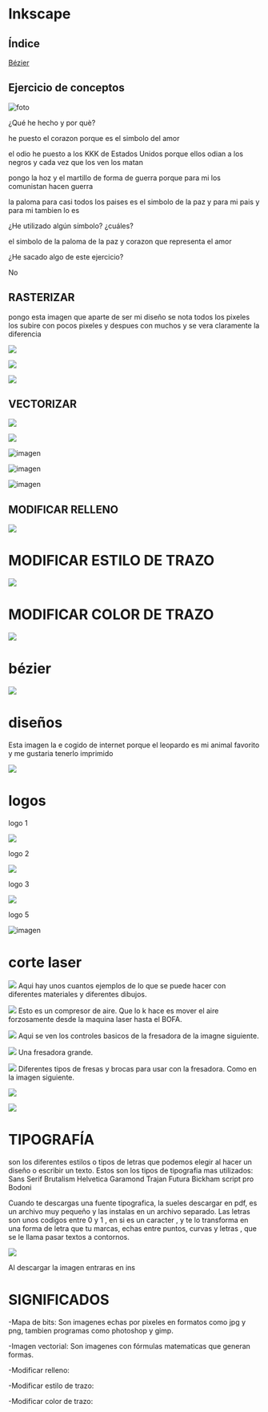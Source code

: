 # Inkscape

## Índice

 [Bézier](#bézier)
 
 


## Ejercicio de conceptos

![foto](https://github.com/marcoshens/soldadura-y-dise-/blob/main/Captura%20de%20pantalla%20de%202021-03-24%2010-49-25.png)

¿Qué he hecho y por què?

he puesto el corazon porque es el simbolo del amor

el odio he puesto a los KKK de Estados Unidos porque ellos odian a los negros y cada vez que los ven los matan

pongo la hoz y el martillo de forma de guerra porque para mi los comunistan hacen guerra

la paloma para casi todos los paises es el simbolo de la paz y para mi pais y para mi tambien lo es

¿He utilizado algún símbolo? ¿cuáles?

el simbolo de la paloma de la paz y corazon que representa el amor

¿He sacado algo de este ejercicio?

No

## RASTERIZAR

pongo esta imagen que aparte de ser mi diseño se nota todos los pixeles los subire con pocos pixeles y despues con muchos y se vera claramente la diferencia

![](https://github.com/marcoshens/soldadura-y-dise-/blob/main/rasterizado%206%20pp.png)

![](https://github.com/marcoshens/soldadura-y-dise-/blob/main/rasterizado%2066%20pp.png)

![](https://github.com/marcoshens/soldadura-y-dise-/blob/main/rasterizado2000%20pixeles%20pp.png)

## VECTORIZAR 

![](https://github.com/marcoshens/soldadura-y-dise-/blob/main/leon%20rosa.jpg.svg)

![](https://user-images.githubusercontent.com/78345826/112464935-66732400-8d64-11eb-83fe-79256aab2c74.png)

![imagen](https://user-images.githubusercontent.com/78345826/115833378-43e03380-a414-11eb-91ca-7ae110d25716.png)

![imagen](https://user-images.githubusercontent.com/78345826/115833416-5195b900-a414-11eb-85e6-205beb540ab6.png)

![imagen](https://user-images.githubusercontent.com/78345826/115833467-62462f00-a414-11eb-95f9-b10331dad703.png)

## MODIFICAR RELLENO

![](https://github.com/marcoshens/soldadura-y-dise-/blob/main/Captura%20de%20pantalla%20de%202021-03-25%2012-23-11.png)

# MODIFICAR ESTILO DE TRAZO

![](https://github.com/marcoshens/soldadura-y-dise-/blob/main/Captura%20de%20pantalla%20de%202021-03-25%2012-43-55.png)

# MODIFICAR COLOR DE TRAZO

![](https://github.com/marcoshens/soldadura-y-dise-/blob/main/Captura%20de%20pantalla%20de%202021-03-25%2012-24-22.png)

# bézier

![](https://github.com/marcoshens/soldadura-y-dise-/blob/main/captura%20recta%20y%20curva.png)

# diseños

Esta imagen la e cogido de internet porque el leopardo es mi animal favorito y me gustaria tenerlo imprimido

![](https://github.com/marcoshens/soldadura-y-dise-/blob/main/dise%C3%B1o%20inks.jpg.svg)

# logos

logo 1

![](https://github.com/marcoshens/soldadura-y-dise-/blob/main/Captura%20de%20pantalla%20de%202021-04-08%2010-49-53.png)

logo 2

![](https://github.com/marcoshens/soldadura-y-dise-/blob/main/Captura%20de%20pantalla%20de%202021-04-08%2012-23-04.png)

logo 3 

![](https://github.com/marcoshens/soldadura-y-dise-/blob/main/orno.svg)

logo 5

![imagen](https://user-images.githubusercontent.com/78345826/115839133-a3d9d880-a41a-11eb-863d-35c04413db6d.png)

# corte laser

![](https://github.com/Jsamapro/Soldadura-y-diseno/blob/main/IMG_20210416_095508.jpg)
Aqui hay unos cuantos ejemplos de lo que se puede hacer con diferentes materiales y diferentes dibujos.

![](https://github.com/Jsamapro/Soldadura-y-diseno/blob/main/IMG_20210416_094823.jpg)
Esto es un compresor de aire. Que lo k hace es mover el aire forzosamente desde la maquina laser hasta el BOFA.

![](https://github.com/Jsamapro/Soldadura-y-diseno/blob/main/IMG_20210416_094729.jpg)
Aqui se ven los controles basicos de la fresadora de la imagne siguiente.

![](https://github.com/Jsamapro/Soldadura-y-diseno/blob/main/IMG_20210416_094625.jpg)
Una fresadora grande.

![](https://github.com/Jsamapro/Soldadura-y-diseno/blob/main/IMG_20210416_094534.jpg)
Diferentes tipos de fresas y brocas para usar con la fresadora. Como en la imagen siguiente.

![](https://github.com/Jsamapro/Soldadura-y-diseno/blob/main/IMG_20210416_094530.jpg)

![](https://github.com/Jsamapro/Soldadura-y-diseno/blob/main/IMG_20210416_094510.jpg)

# TIPOGRAFÍA
son los diferentes estilos o tipos de letras que podemos elegir al hacer un diseño o escribir un texto.
Estos son los tipos de tipografia mas utilizados:
    Sans Serif
    Brutalism
    Helvetica
    Garamond
    Trajan
    Futura
    Bickham script pro
    Bodoni
    
 Cuando te descargas una fuente tipografica, la sueles descargar en pdf, es un archivo muy pequeño y las instalas en un archivo separado.
Las letras son unos codigos  entre 0 y 1 , en si es un caracter , y te lo transforma en una forma de letra que tu marcas, echas entre puntos, curvas y letras , que se le llama pasar textos a contornos.   

![](https://github.com/marcoshens/soldadura-y-dise-/blob/main/Captura%20de%20pantalla%20de%202021-04-19%2010-27-43.png)

Al descargar la imagen entraras en ins

# SIGNIFICADOS 

-Mapa de bits: Son imagenes echas por pixeles en formatos como jpg y png, tambien programas como photoshop y gimp.

-Imagen vectorial: Son imagenes con fórmulas matematicas que generan formas.  

-Modificar relleno:

-Modificar estilo de trazo: 

-Modificar color de trazo: 
